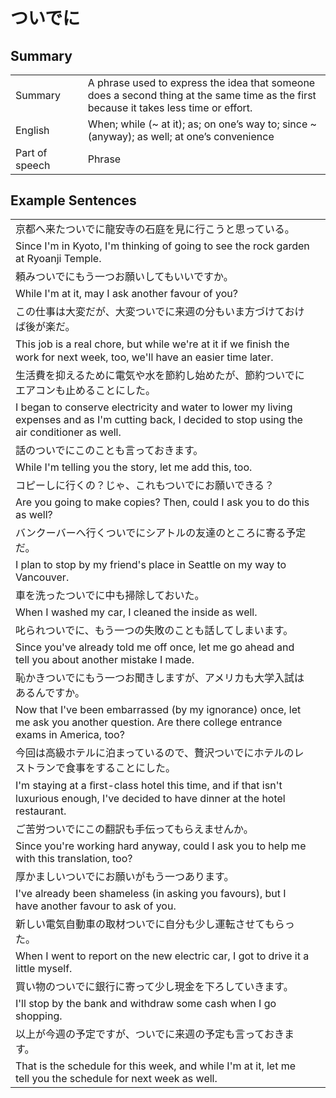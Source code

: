# ついでに

## Summary

<table><tr>   <td>Summary<td>   <td>A phrase used to express the idea that someone does a second thing at the same time as the first because it takes less time or effort.</td><tr><tr>   <td>English<td>   <td>When; while (~ at it); as; on one’s way to; since ~ (anyway); as well; at one’s convenience</td><tr><tr>   <td>Part of speech<td>   <td>Phrase</td><tr></table></table></table>

## Example Sentences

<table><tr><td>京都へ来たついでに龍安寺の石庭を見に行こうと思っている。<td><tr><tr><td>Since I'm in Kyoto, I'm thinking of going to see the rock garden at Ryoanji Temple.<td><tr><tr><td>頼みついでにもう一つお願いしてもいいですか。<td><tr><tr><td>While I'm at it, may I ask another favour of you?<td><tr><tr><td>この仕事は大変だが、大変ついでに来週の分もいま方づけておけば後が楽だ。<td><tr><tr><td>This job is a real chore, but while we're at it if we ﬁnish the work for next week, too, we'll have an easier time later.<td><tr><tr><td>生活費を抑えるために電気や水を節約し始めたが、節約ついでにエアコンも止めることにした。<td><tr><tr><td>I began to conserve electricity and water to lower my living expenses and as I'm cutting back, I decided to stop using the air conditioner as well.<td><tr><tr><td>話のついでにこのことも言っておきます。<td><tr><tr><td>While I'm telling you the story, let me add this, too.<td><tr><tr><td>コピーしに行くの？じゃ、これもついでにお願いできる？<td><tr><tr><td>Are you going to make copies? Then, could I ask you to do this as well?<td><tr><tr><td>バンクーバーへ行くついでにシアトルの友達のところに寄る予定だ。<td><tr><tr><td>I plan to stop by my friend's place in Seattle on my way to Vancouver.<td><tr><tr><td>車を洗ったついでに中も掃除しておいた。<td><tr><tr><td>When I washed my car, I cleaned the inside as well.<td><tr><tr><td>叱られついでに、もう一つの失敗のことも話してしまいます。<td><tr><tr><td>Since you've already told me off once, let me go ahead and tell you about another mistake I made.<td><tr><tr><td>恥かきついでにもう一つお聞きしますが、アメリカも大学入試はあるんですか。<td><tr><tr><td>Now that I've been embarrassed (by my ignorance) once, let me ask you another question. Are there college entrance exams in America, too?<td><tr><tr><td>今回は高級ホテルに泊まっているので、贅沢ついでにホテルのレストランで食事をすることにした。<td><tr><tr><td>I'm staying at a ﬁrst-class hotel this time, and if that isn't luxurious enough, I've decided to have dinner at the hotel restaurant.<td><tr><tr><td>ご苦労ついでにこの翻訳も手伝ってもらえませんか。<td><tr><tr><td>Since you're working hard anyway, could I ask you to help me with this translation, too?<td><tr><tr><td>厚かましいついでにお願いがもう一つあります。<td><tr><tr><td>I've already been shameless (in asking you favours), but I have another favour to ask of you.<td><tr><tr><td>新しい電気自動車の取材ついでに自分も少し運転させてもらった。<td><tr><tr><td>When I went to report on the new electric car, I got to drive it a little myself.<td><tr><tr><td>買い物のついでに銀行に寄って少し現金を下ろしていきます。<td><tr><tr><td>I'll stop by the bank and withdraw some cash when I go shopping.<td><tr><tr><td>以上が今週の予定ですが、ついでに来週の予定も言っておきます。<td><tr><tr><td>That is the schedule for this week, and while I'm at it, let me tell you the schedule for next week as well.<td><tr></table>

